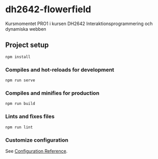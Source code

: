 # dh2642-flowerfield
Kursmomentet PRO1 i kursen DH2642 Interaktionsprogrammering och dynamiska webben

## Project setup

```
npm install
```

### Compiles and hot-reloads for development

```
npm run serve
```

### Compiles and minifies for production

```
npm run build
```

### Lints and fixes files

```
npm run lint
```

### Customize configuration

See [Configuration Reference](https://cli.vuejs.org/config/).
